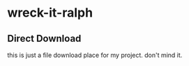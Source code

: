 # wreck-it-ralph


## Direct Download

this is just a file download place for my project.
don't mind it.
